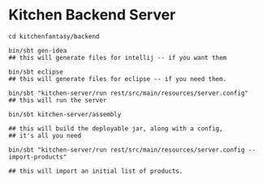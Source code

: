 Kitchen Backend Server
==================

    cd kitchenfantasy/backend

    bin/sbt gen-idea
    ## this will generate files for intellij -- if you want them

    bin/sbt eclipse
    ## this will generate files for eclipse -- if you need them.

    bin/sbt "kitchen-server/run rest/src/main/resources/server.config"
    ## this will run the server

    bin/sbt kitchen-server/assembly

    ## this will build the deployable jar, along with a config, 
    ## it's all you need

    bin/sbt "kitchen-server/run rest/src/main/resources/server.config --import-products"

    ## this will import an initial list of products. 
